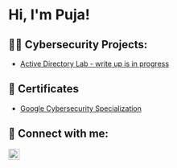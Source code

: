 <h1>Hi, I'm Puja!

<h2>👩‍💻 Cybersecurity Projects:</h2>

- [Active Directory Lab - write up is in progress](https://github.com/debpuja/Active-Directory-Bulk-User-Creation)

<h2>📄 Certificates</h2>

- [Google Cybersecurity Specialization](https://www.coursera.org/account/accomplishments/specialization/YXYL79UPFX2D)

<h2> 🤳 Connect with me:</h2>

[<img align="left" alt="JoshMadakor | LinkedIn" width="22px" src="https://cdn.jsdelivr.net/npm/simple-icons@v3/icons/linkedin.svg" />][linkedin]

[linkedin]: https://linkedin.com/in/debpuja
